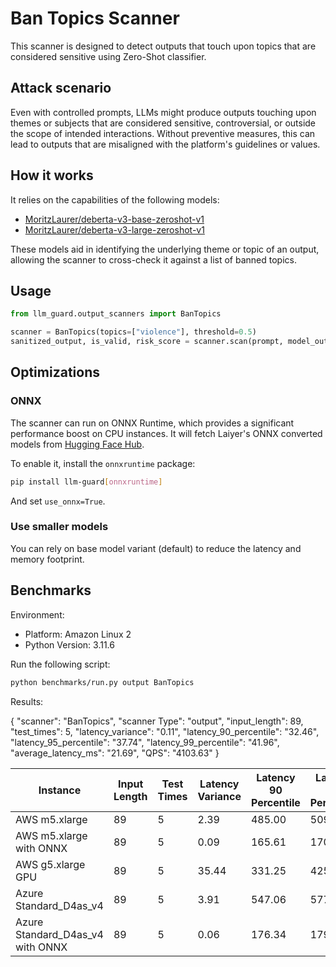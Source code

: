 # Ban Topics Scanner

This scanner is designed to detect outputs that touch upon topics that are considered sensitive using Zero-Shot classifier.

## Attack scenario

Even with controlled prompts, LLMs might produce outputs touching upon themes or subjects that are considered sensitive,
controversial, or outside the scope of intended interactions. Without preventive measures, this can lead to outputs that
are misaligned with the platform's guidelines or values.

## How it works

It relies on the capabilities of the following models:

- [MoritzLaurer/deberta-v3-base-zeroshot-v1](https://huggingface.co/MoritzLaurer/deberta-v3-base-zeroshot-v1)
- [MoritzLaurer/deberta-v3-large-zeroshot-v1](https://huggingface.co/MoritzLaurer/deberta-v3-large-zeroshot-v1)

These models aid in identifying the underlying theme or topic of an output, allowing the scanner to cross-check it against
a list of banned topics.

## Usage

```python
from llm_guard.output_scanners import BanTopics

scanner = BanTopics(topics=["violence"], threshold=0.5)
sanitized_output, is_valid, risk_score = scanner.scan(prompt, model_output)
```

## Optimizations

### ONNX

The scanner can run on ONNX Runtime, which provides a significant performance boost on CPU instances. It will fetch Laiyer's ONNX converted models from [Hugging Face Hub](https://huggingface.co/laiyer).

To enable it, install the `onnxruntime` package:

```sh
pip install llm-guard[onnxruntime]
```

And set `use_onnx=True`.

### Use smaller models

You can rely on base model variant (default) to reduce the latency and memory footprint.

## Benchmarks

Environment:

- Platform: Amazon Linux 2
- Python Version: 3.11.6

Run the following script:

```sh
python benchmarks/run.py output BanTopics
```

Results:

{
    "scanner": "BanTopics",
    "scanner Type": "output",
    "input_length": 89,
    "test_times": 5,
    "latency_variance": "0.11",
    "latency_90_percentile": "32.46",
    "latency_95_percentile": "37.74",
    "latency_99_percentile": "41.96",
    "average_latency_ms": "21.69",
    "QPS": "4103.63"
}

| Instance                         | Input Length | Test Times | Latency Variance | Latency 90 Percentile | Latency 95 Percentile | Latency 99 Percentile | Average Latency (ms) | QPS    |
|----------------------------------|--------------|------------|------------------|-----------------------|-----------------------|-----------------------|----------------------|--------|
| AWS m5.xlarge                    | 89           | 5          | 2.39             | 485.00                | 509.32                | 528.78                | 435.82               | 204.21 |
| AWS m5.xlarge with ONNX          | 89           | 5          | 0.09             | 165.61                | 170.05                | 173.60                | 155.90               | 570.87 |
| AWS g5.xlarge GPU                | 89           | 5          | 35.44            | 331.25                | 425.26                | 500.46                | 142.77               | 623.37 |
| Azure Standard_D4as_v4           | 89           | 5          | 3.91             | 547.06                | 577.87                | 602.53                | 483.73               | 183.99 |
| Azure Standard_D4as_v4 with ONNX | 89           | 5          | 0.06             | 176.34                | 179.65                | 182.30                | 168.16               | 529.25 |
